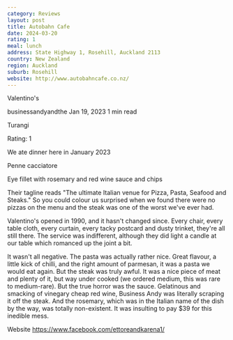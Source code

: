 ```yaml
---
category: Reviews
layout: post
title: Autobahn Cafe
date: 2024-03-20
rating: 1
meal: lunch
address: State Highway 1, Rosehill, Auckland 2113
country: New Zealand
region: Auckland
suburb: Rosehill
website: http://www.autobahncafe.co.nz/
---
```


Valentino's

businessandyandthe
Jan 19, 2023
1 min read

Turangi 

Rating: 1 

We ate dinner here in January 2023

Penne cacciatore 

Eye fillet with rosemary and red wine sauce and chips 

Their tagline reads "The ultimate Italian venue for Pizza, Pasta, Seafood and Steaks." So you could colour us surprised when we found there were no pizzas on the menu and the steak was one of the worst we've ever had. 

Valentino's opened in 1990, and it hasn't changed since. Every chair, every table cloth, every curtain, every tacky postcard and dusty trinket, they're all still there. The service was indifferent, although they did light a candle at our table which romanced up the joint a bit. 

It wasn't all negative. The pasta was actually rather nice. Great flavour, a little kick of chilli, and the right amount of parmesan, it was a pasta we would eat again. But the steak was truly awful. It was a nice piece of meat and plenty of it, but way under cooked (we ordered medium, this was rare to medium-rare). But the true horror was the sauce. Gelatinous and smacking of vinegary cheap red wine, Business Andy was literally scraping it off the steak. And the rosemary, which was in the Italian name of the dish by the way, was totally non-existent. It was insulting to pay $39 for this inedible mess. 

Website https://www.facebook.com/ettoreandkarena1/